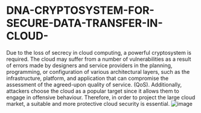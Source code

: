 # DNA-CRYPTOSYSTEM-FOR-SECURE-DATA-TRANSFER-IN-CLOUD-
Due to the loss of secrecy in cloud computing, a powerful cryptosystem is required. 
The cloud may suffer from a number of vulnerabilities as a result of errors made by designers and service providers in the planning, programming, or configuration of various architectural layers, such as the infrastructure, platform, and application that can compromise the assessment of the agreed-upon quality of service. (QoS). 
Additionally, attackers choose the cloud as a popular target since it allows them to engage in offensive behaviour. Therefore, in order to project the large cloud market, a suitable and more protective cloud security is essential.
![image](https://user-images.githubusercontent.com/110450991/230733668-83290819-06b0-4c5c-9dab-5ea51df3744b.png)
